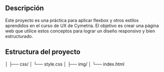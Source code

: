 ## Descripción
Este proyecto es una práctica para aplicar flexbox y otros estilos aprendidos en el curso de UX de Cymetria. El objetivo es crear una página web que utilice estos conceptos para lograr un diseño responsivo y bien estructurado.

## Estructura del proyecto
│
├── css/
│   └── style.css
│
├── img/
│
└── index.html
